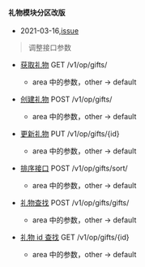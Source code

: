 #### 礼物模块分区改版

- 2021-03-16,[issue](https://www.google.com/url?q=https://github.com/tmrwh/NewsDog/issues/7636&sa=D&source=editors&ust=1615881193450000&usg=AFQjCNHkwoiHPi7EXANND3ettNXYjfH9-g)

> 调整接口参数

- [获取礼物](https://github.com/tmrwh/NewsDog/wiki/iap-op-%E5%90%8E%E5%8F%B0-api#%E7%A4%BC%E7%89%A9%E5%88%97%E8%A1%A8) GET /v1/op/gifts/

  - area 中的参数，other → default

- [创建礼物](https://github.com/tmrwh/NewsDog/wiki/iap-op-%E5%90%8E%E5%8F%B0-api#%E5%88%9B%E5%BB%BA%E7%A4%BC%E7%89%A9) POST /v1/op/gifts/

  - area 中的参数，other → default

- [更新礼物](https://github.com/tmrwh/NewsDog/wiki/iap-op-%E5%90%8E%E5%8F%B0-api#%E6%9B%B4%E6%96%B0%E7%A4%BC%E7%89%A9) PUT /v1/op/gifts/{id}

  - area 中的参数，other → default

- [排序接口](https://github.com/tmrwh/NewsDog/wiki/iap-op-%E5%90%8E%E5%8F%B0-api#%E6%8E%92%E5%BA%8F%E6%8E%A5%E5%8F%A3) POST /v1/op/gifts/sort/

  - area 中的参数，other → default

- [礼物查找](https://github.com/tmrwh/NewsDog/wiki/iap-op-%E5%90%8E%E5%8F%B0-api#id%E6%89%B9%E9%87%8F%E6%90%9C%E7%B4%A2) POST /v1/op/gifts/gifts/

  - area 中的参数，other → default

- [礼物 id 查找](https://github.com/tmrwh/NewsDog/wiki/iap-op-%E5%90%8E%E5%8F%B0-api#%E5%8D%95%E4%B8%AA%E7%A4%BC%E7%89%A9%E8%AF%A6%E6%83%85) GET /v1/op/gifts/{id}

  - area 中的参数，other → default
